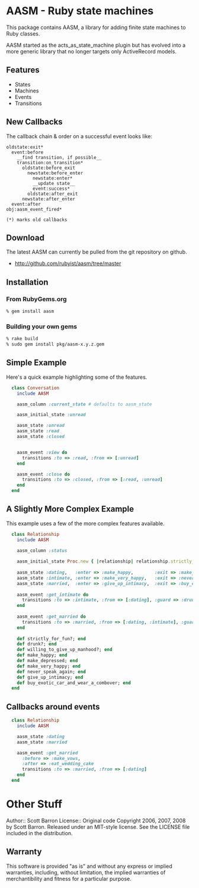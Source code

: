 # AASM - Ruby state machines #

This package contains AASM, a library for adding finite state machines to Ruby classes.

AASM started as the acts_as_state_machine plugin but has evolved into a more generic library that no longer targets only ActiveRecord models.

## Features ##

* States
* Machines
* Events
* Transitions

## New Callbacks ##

The callback chain & order on a successful event looks like:

    oldstate:exit*
      event:before
        __find transition, if possible__
        transition:on_transition*
          oldstate:before_exit
            newstate:before_enter
              newstate:enter*
              __update state__
              event:success*
            oldstate:after_exit
          newstate:after_enter
      event:after
    obj:aasm_event_fired*

    (*) marks old callbacks


## Download ##

The latest AASM can currently be pulled from the git repository on github.

* http://github.com/rubyist/aasm/tree/master


## Installation ##

### From RubyGems.org ###

```sh
% gem install aasm
```

### Building your own gems ###

```sh
% rake build
% sudo gem install pkg/aasm-x.y.z.gem
```

## Simple Example ##

Here's a quick example highlighting some of the features.

```ruby
  class Conversation
    include AASM

    aasm_column :current_state # defaults to aasm_state

    aasm_initial_state :unread

    aasm_state :unread
    aasm_state :read
    aasm_state :closed


    aasm_event :view do
      transitions :to => :read, :from => [:unread]
    end

    aasm_event :close do
      transitions :to => :closed, :from => [:read, :unread]
    end
  end
```

## A Slightly More Complex Example ##

This example uses a few of the more complex features available.

```ruby
  class Relationship
    include AASM

    aasm_column :status
    
    aasm_initial_state Proc.new { |relationship| relationship.strictly_for_fun? ? :intimate : :dating }
    
    aasm_state :dating,   :enter => :make_happy,        :exit => :make_depressed
    aasm_state :intimate, :enter => :make_very_happy,   :exit => :never_speak_again
    aasm_state :married,  :enter => :give_up_intimacy,  :exit => :buy_exotic_car_and_wear_a_combover
    
    aasm_event :get_intimate do
      transitions :to => :intimate, :from => [:dating], :guard => :drunk?
    end
    
    aasm_event :get_married do
      transitions :to => :married, :from => [:dating, :intimate], :guard => :willing_to_give_up_manhood?
    end
    
    def strictly_for_fun?; end
    def drunk?; end
    def willing_to_give_up_manhood?; end
    def make_happy; end
    def make_depressed; end
    def make_very_happy; end
    def never_speak_again; end
    def give_up_intimacy; end
    def buy_exotic_car_and_wear_a_combover; end
  end
```

## Callbacks around events
```ruby
  class Relationship
    include AASM

    aasm_state :dating
    aasm_state :married

    aasm_event :get_married
      :before => :make_vows,
      :after => :eat_wedding_cake
      transitions :to => :married, :from => [:dating]
    end
  end
```


# Other Stuff #

Author::  Scott Barron <scott at elitists dot net>
License:: Original code Copyright 2006, 2007, 2008 by Scott Barron.
          Released under an MIT-style license.  See the LICENSE  file
          included in the distribution.

## Warranty ##

This software is provided "as is" and without any express or
implied warranties, including, without limitation, the implied
warranties of merchantibility and fitness for a particular
purpose.
